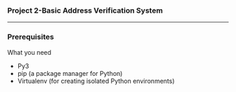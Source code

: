 ### Project 2-Basic Address Verification System



***

### Prerequisites

What you need
  - Py3
  - pip (a package manager for Python)
  - Virtualenv (for creating isolated Python environments)

